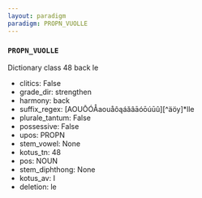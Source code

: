 ```yaml
---
layout: paradigm
paradigm: PROPN_VUOLLE
---
```

### ` PROPN_VUOLLE `

Dictionary class 48 back le
* clitics: False
* grade_dir: strengthen
* harmony: back
* suffix_regex: [AOUŌÓÅaouåôąáăâāóōúūû][^äöy]*lle
* plurale_tantum: False
* possessive: False
* upos: PROPN
* stem_vowel: None
* kotus_tn: 48
* pos: NOUN
* stem_diphthong: None
* kotus_av: I
* deletion: le
